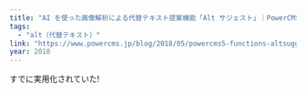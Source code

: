 ```yaml
---
title: "AI を使った画像解析による代替テキスト提案機能「Alt サジェスト」｜PowerCMS ブログ"
tags:
  - "alt（代替テキスト）"
link: "https://www.powercms.jp/blog/2018/05/powercms5-functions-altsuggest.html"
year: 2018
---
```


すでに実用化されていた!
